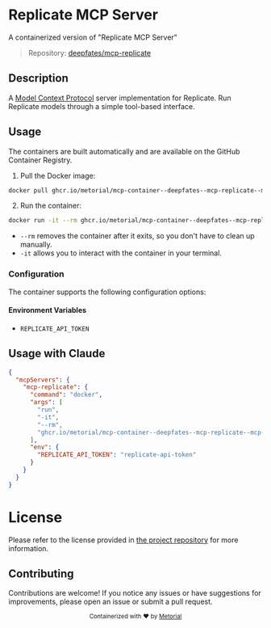 
# Replicate MCP Server

A containerized version of "Replicate MCP Server"

> Repository: [deepfates/mcp-replicate](https://github.com/deepfates/mcp-replicate)

## Description

A [Model Context Protocol](https://github.com/mcp-sdk/mcp) server implementation for Replicate. Run Replicate models through a simple tool-based interface.


## Usage

The containers are built automatically and are available on the GitHub Container Registry.

1. Pull the Docker image:

```bash
docker pull ghcr.io/metorial/mcp-container--deepfates--mcp-replicate--mcp-replicate
```

2. Run the container:

```bash
docker run -it --rm ghcr.io/metorial/mcp-container--deepfates--mcp-replicate--mcp-replicate 
```

- `--rm` removes the container after it exits, so you don't have to clean up manually.
- `-it` allows you to interact with the container in your terminal.


### Configuration

The container supports the following configuration options:




#### Environment Variables

- `REPLICATE_API_TOKEN`




## Usage with Claude

```json
{
  "mcpServers": {
    "mcp-replicate": {
      "command": "docker",
      "args": [
        "run",
        "-it",
        "--rm",
        "ghcr.io/metorial/mcp-container--deepfates--mcp-replicate--mcp-replicate"
      ],
      "env": {
        "REPLICATE_API_TOKEN": "replicate-api-token"
      }
    }
  }
}
```

# License

Please refer to the license provided in [the project repository](https://github.com/deepfates/mcp-replicate) for more information.

## Contributing

Contributions are welcome! If you notice any issues or have suggestions for improvements, please open an issue or submit a pull request.

<div align="center">
  <sub>Containerized with ❤️ by <a href="https://metorial.com">Metorial</a></sub>
</div>
  